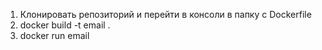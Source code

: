 1. Клонировать репозиторий  и перейти в консоли в папку с Dockerfile<br>
2. docker build -t email . <br>
3. docker run email <br>
